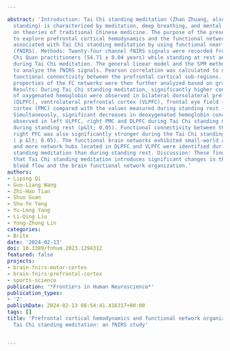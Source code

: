 ---
abstract: 'Introduction: Tai Chi standing meditation (Zhan Zhuang, also called pile
  standing) is characterized by meditation, deep breathing, and mental focus based
  on theories of traditional Chinese medicine. The purpose of the present study was
  to explore prefrontal cortical hemodynamics and the functional network organization
  associated with Tai Chi standing meditation by using functional near-infrared spectroscopy
  (fNIRS). Methods: Twenty-four channel fNIRS signals were recorded from 24 male Tai
  Chi Quan practitioners (54.71 ± 8.04 years) while standing at rest and standing
  during Tai Chi meditation. The general linear model and the SPM method were used
  to analyze the fNIRS signals. Pearson correlation was calculated to determine the
  functional connectivity between the prefrontal cortical sub-regions. The small world
  properties of the FC networks were then further analyzed based on graph theory.
  Results: During Tai Chi standing meditation, significantly higher concentrations
  of oxygenated hemoglobin were observed in bilateral dorsolateral prefrontal cortex
  (DLPFC), ventrolateral prefrontal cortex (VLPFC), frontal eye field (FEF), and pre-motor
  cortex (PMC) compared with the values measured during standing rest (p&lt; 0.05).
  Simultaneously, significant decreases in deoxygenated hemoglobin concentration were
  observed in left VLPFC, right PMC and DLPFC during Tai Chi standing meditation than
  during standing rest (p&lt; 0.05). Functional connectivity between the left and
  right PFC was also significantly stronger during the Tai Chi standing meditation
  ( p &lt; 0.05). The functional brain networks exhibited small-world architecture,
  and more network hubs located in DLPFC and VLPFC were identified during Tai Chi
  standing meditation than during standing rest. Discussion: These findings suggest
  that Tai Chi standing meditation introduces significant changes in the cortical
  blood flow and the brain functional network organization.'
authors:
- Liping Qi
- Guo-Liang Wang
- Zhi-Hao Tian
- Shuo Guan
- Shu-Ye Yang
- Yu-Long Yang
- Li-Qing Liu
- Yong-Zhong Lin
categories:
- Brite
date: '2024-02-13'
doi: 10.3389/fnhum.2023.1294312
featured: false
projects:
- brain-fnirs-motor-cortex
- brain-fnirs-prefrontal-cortex
- sports-science
publication: '*Frontiers in Human Neuroscience*'
publication_types:
- '2'
publishDate: 2024-02-13 08:54:41.416317+00:00
tags: []
title: 'Prefrontal cortical hemodynamics and functional network organization during
  Tai Chi standing meditation: an fNIRS study'

---
